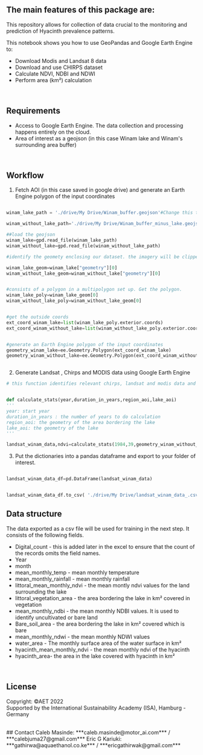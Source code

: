 ## The main features of this package are:

This repository allows for collection of data crucial to the monitoring and prediction of Hyacinth prevalence patterns.

This notebook shows you how to use GeoPandas and Google Earth Engine to:

- Download Modis and Landsat 8 data
- Download and use CHIRPS dataset
- Calculate NDVI, NDBI and NDWI
- Perform area (km²) calculation

<br />

## Requirements

- Access to Google Earth Engine. The data collection and processing happens entirely on the cloud.
- Area of interest as a geojson (in this case Winam lake and Winam's surrounding area buffer)

<br />

## Workflow

1. Fetch AOI (in this case saved in google drive) and generate an Earth Engine polygon of the input coordinates

```python

winam_lake_path = './drive/My Drive/Winam_buffer.geojson'#Change this to your geojson file destination path

winam_without_lake_path='./drive/My Drive/Winam_buffer_minus_lake.geojson'

##load the geojson
winam_lake=gpd.read_file(winam_lake_path)
winam_without_lake=gpd.read_file(winam_without_lake_path)

#identify the geomety enclosing our dataset. the imagery will be clipped to this area of interest

winam_lake_geom=winam_lake["geometry"][0]
winam_without_lake_geom=winam_without_lake["geometry"][0]


#consists of a polygon in a multipolygon set up. Get the polygon.
winam_lake_poly=winam_lake_geom[0]
winam_without_lake_poly=winam_without_lake_geom[0]


#get the outside coords
ext_coord_winam_lake=list(winam_lake_poly.exterior.coords)
ext_coord_winam_without_lake=list(winam_without_lake_poly.exterior.coords)


#generate an Earth Engine polygon of the input coordinates
geometry_winam_lake=ee.Geometry.Polygon(ext_coord_winam_lake)
geometry_winam_without_lake=ee.Geometry.Polygon(ext_coord_winam_without_lake)



```

2. Generate Landsat , Chirps and MODIS data using Google Earth Engine

```python
# this function identifies relevant chirps, landsat and modis data and calculates monthly temperature, rainfall, NDVI and NDBI statistics from them


def calculate_stats(year,duration_in_years,region_aoi,lake_aoi)
'''
year: start year
duration_in_years : the number of years to do calculation
region_aoi: the geometry of the area bordering the lake
lake_aoi: the geometry of the lake
'''

landsat_winam_data,ndvi=calculate_stats(1984,39,geometry_winam_without_lake,geometry_winam_lake)


```

3. Put the dictionaries into a pandas dataframe and export to your folder of interest.

```python

landsat_winam_data_df=pd.DataFrame(landsat_winam_data)


landsat_winam_data_df.to_csv( './drive/My Drive/landsat_winam_data_.csv')

```

## Data structure

The data exported as a csv file will be used for training in the next step. It consists of the following fields.

- Digital_count - this is added later in the excel to ensure that the count of the records omits the field names.
- Year
- month
- mean_monthly_temp - mean monthly temperature
- mean_monthly_rainfall - mean monthly rainfall
- littoral_mean_monthly_ndvi - the mean montly ndvi values for the land surrounding the lake
- littoral_vegetation_area - the area bordering the lake in km² covered in vegetation
- mean_monthly_ndbi - the mean monthly NDBI values. It is used to identify uncultivated or bare land
- Bare_soil_area - the area bordering the lake in km² covered which is bare
- mean_monthly_ndwi - the mean monthly NDWI values
- water_area - The monthly surface area of the water surface in km²
- hyacinth_mean_monthly_ndvi - the mean monthly ndvi of the hyacinth
- hyacinth_area- the area in the lake covered with hyacinth in km²

<br />

## License

Copyright: ©AET 2022
<br />
Supported by the International Sustainability Academy (ISA), Hamburg - Germany

<br />
## Contact
Caleb Masinde: ***caleb.masinde@motor_ai.com*** / ***calebjuma27@gmail.com***
Eric G Kariuki: ***gathirwa@aquaethanol.co.ke*** / ***ericgathirwak@gmail.com***
